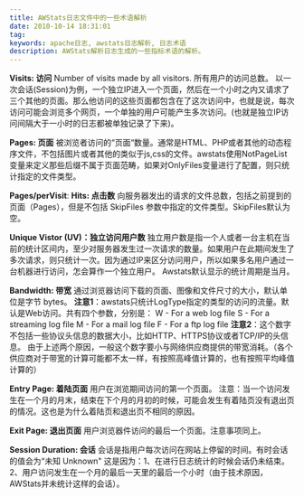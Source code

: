 ```yaml
---
title: AWStats日志文件中的一些术语解析
date: 2010-10-14 18:31:01
tag: 
keywords: apache日志, awstats日志解析, 日志术语
description: AWStats解析日志生成的一些指标术语的解析。
---
```


**Visits: 访问**
Number of visits made by all visitors. 所有用户的访问总数。
以一次会话(Session)为例，一个独立IP进入一个页面，然后在一个小时之内又请求了三个其他的页面。那么他访问的这些页面都包含在了这次访问中，也就是说，每次访问可能会浏览多个网页，一个单独的用户可能产生多次访问。(也就是独立IP访问间隔大于一小时的日志都被单独记录了下来)。

**Pages: 页面**
被浏览者访问的“页面“数量。通常是HTML、PHP或者其他的动态程序文件，不包括图片或者其他的类似于js,css的文件。awstats使用NotPageList变量来定义那些后缀不属于页面范畴，如果对OnlyFiles变量进行了配置，则只统计指定的文件类型。

**Pages/perVisit**:
**Hits: 点击数**
向服务器发出的请求的文件总数，包括之前提到的页面（Pages），但是不包括 SkipFiles 参数中指定的文件类型。SkipFiles默认为空。

**Unique Vistor (UV)：独立访问用户数**
独立用户数是指一个人或者一台主机在当前的统计区间内，至少对服务器发生过一次请求的数量。如果用户在此期间发生了多次请求，则只统计一次。因为通过IP来区分访问用户，所以如果多名用户通过一台机器进行访问，怎会算作一个独立用户。
Awstats默认显示的统计周期是当月。

**Bandwidth: 带宽**
通过浏览器访问下载的页面、图像和文件尺寸的大小，默认单位是字节 bytes。
**注意1**：awstats只统计LogType指定的类型的访问的流量。默认是Web访问。共有四个参数，分别是：
W - For a web log file
S - For a streaming log file
M - For a mail log file
F - For a ftp log file
**注意2**：这个数字不包括一些协议头信息的数据大小，比如HTTP、HTTPS协议或者TCP/IP的头信息。
由于上述两个原因，一般这个数字要小与网络供应商提供的带宽消耗。（各个供应商对于带宽的计算可能都不太一样，有按照高峰值计算的，也有按照平均峰值计算的）

**Entry Page: 着陆页面**
用户在浏览期间访问的第一个页面。
注意：当一个访问发生在一个月的月末，结束在下个月的月初的时候，可能会发生有着陆页没有退出页的情况。这也是为什么着陆页和退出页不相同的原因。

**Exit Page: 退出页面**
用户浏览器件访问的最后一个页面。注意事项同上。

**Session Duration: 会话**
会话是指用户每次访问在网站上停留的时间。有时会话的值会为“未知 Unknown" 这是因为：1、在进行日志统计的时候会话仍未结束。2、用户访问发生在一个月的最后一天里的最后一个小时（由于技术原因，AWStats并未统计这样的会话）。